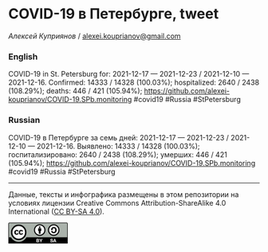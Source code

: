 COVID-19 в Петербурге, tweet
============================

*Алексей Куприянов* /
<a href="mailto:alexei.kouprianov@gmail.com" class="email">alexei.kouprianov@gmail.com</a>

### English

COVID-19 in St. Petersburg for: 2021-12-17 — 2021-12-23 / 2021-12-10 —
2021-12-16. Сonfirmed: 14333 / 14328 (100.03%); hospitalized: 2640 /
2438 (108.29%); deaths: 446 / 421 (105.94%);
<a href="https://github.com/alexei-kouprianov/COVID-19.SPb.monitoring" class="uri">https://github.com/alexei-kouprianov/COVID-19.SPb.monitoring</a>
\#covid19 \#Russia \#StPetersburg

### Russian

COVID-19 в Петербурге за семь дней: 2021-12-17 — 2021-12-23 / 2021-12-10
— 2021-12-16. Выявлено: 14333 / 14328 (100.03%); госпитализировано: 2640
/ 2438 (108.29%); умерших: 446 / 421 (105.94%);
<a href="https://github.com/alexei-kouprianov/COVID-19.SPb.monitoring" class="uri">https://github.com/alexei-kouprianov/COVID-19.SPb.monitoring</a>
\#covid19 \#Russia \#StPetersburg

------------------------------------------------------------------------

Данные, тексты и инфографика размещены в этом репозитории на условиях
лицензии Creative Commons Attribution-ShareAlike 4.0 International ([CC
BY-SA 4.0](https://creativecommons.org/licenses/by-sa/4.0/)).

![](../misc/CC-BY-SA-icon.png "CC-BY-SA")
